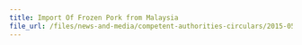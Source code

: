 ```yaml
---
title: Import Of Frozen Pork from Malaysia 
file_url: /files/news-and-media/competent-authorities-circulars/2015-05-25-CA.pdf
---
```

